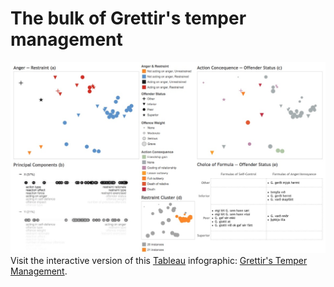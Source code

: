# The bulk of Grettir's temper management

![Grettir's Temper Management infographic](https://github.com/distributedreading/grettir/blob/master/tableau.jpg) Visit the interactive version of this [Tableau](http://public.tableau.com/en-us/s/) infographic: [Grettir's Temper Management](http://public.tableau.com/views/GrettirsTemper/GrettirsTemper?:embed=y&:display_count=yes).
